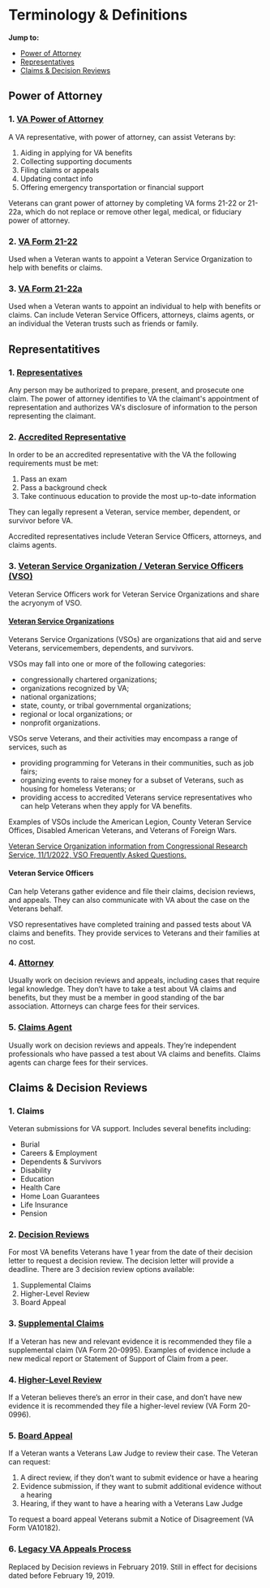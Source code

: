 # Terminology & Definitions

**Jump to:**

- [Power of Attorney](#power-of-attorney)
- [Representatives](#representatives)
- [Claims & Decision Reviews](#claims-decisions)

## Power of Attorney<a id="power-of-attorney"></a>

### 1. [VA Power of Attorney](https://www.va.gov/disability/get-help-filing-claim/)

A VA representative, with power of attorney, can assist Veterans by:

1. Aiding in applying for VA benefits
2. Collecting supporting documents
3. Filing claims or appeals
4. Updating contact info
5. Offering emergency transportation or financial support

Veterans can grant power of attorney by completing VA forms 21-22 or 21-22a, which do not replace or remove other legal, medical, or fiduciary power of attorney.

### 2. [VA Form 21-22](https://www.va.gov/find-forms/about-form-21-22/)

Used when a Veteran wants to appoint a Veteran Service Organization to help with benefits or claims.

### 3. [VA Form 21-22a](https://www.va.gov/find-forms/about-form-21-22a/)

Used when a Veteran wants to appoint an individual to help with benefits or claims. Can include Veteran Service Officers, attorneys, claims agents, or an individual the Veteran trusts such as friends or family.

## Representatitives<a id="representatives"></a>

### 1. [Representatives](https://www.ecfr.gov/current/title-38/chapter-I/part-14/subject-group-ECFRe2d861683c66a39/section-14.630)

Any person may be authorized to prepare, present, and prosecute one claim. The power of attorney identifies to VA the claimant's appointment of representation and authorizes VA's disclosure of information to the person representing the claimant.

### 2. [Accredited Representative](https://www.va.gov/disability/get-help-filing-claim/)

In order to be an accredited representative with the VA the following requirements must be met:

1. Pass an exam
2. Pass a background check
3. Take continuous education to provide the most up-to-date information

They can legally represent a Veteran, service member, dependent, or survivor before VA.

Accredited representatives include Veteran Service Officers, attorneys, and claims agents.

### 3. [Veteran Service Organization / Veteran Service Officers (VSO)](https://www.benefits.va.gov/vso/)

Veteran Service Officers work for Veteran Service Organizations and share the acryonym of VSO.

#### [Veteran Service Organizations](https://crsreports.congress.gov/product/pdf/R/R46412#:~:text=A%20VSO%20is%20%E2%80%9Ccongressionally%20chartered,Association%20of%20America%20in%202009.)

Veterans Service Organizations (VSOs) are organizations that aid and serve Veterans, servicemembers, dependents, and survivors.

VSOs may fall into one or more of the following categories:

- congressionally chartered organizations;
- organizations recognized by VA;
- national organizations;
- state, county, or tribal governmental organizations;
- regional or local organizations; or
- nonprofit organizations.

VSOs serve Veterans, and their activities may encompass a range of services, such as
- providing programming for Veterans in their communities, such as job fairs;
- organizing events to raise money for a subset of Veterans, such as housing for homeless Veterans; or
- providing access to accredited Veterans service representatives who can help Veterans when they apply for VA benefits.

Examples of VSOs include the American Legion, County Veteran Service Offices, Disabled American Veterans, and Veterans of Foreign Wars.

[Veteran Service Organization information from Congressional Research Service, 11/1/2022, VSO Frequently Asked Questions.](https://crsreports.congress.gov/product/pdf/R/R46412#:~:text=A%20VSO%20is%20%E2%80%9Ccongressionally%20chartered,Association%20of%20America%20in%202009.)

#### Veteran Service Officers

Can help Veterans gather evidence and file their claims, decision reviews, and appeals. They can also communicate with VA about the case on the Veterans behalf.

VSO representatives have completed training and passed tests about VA claims and benefits. They provide services to Veterans and their families at no cost.

### 4. [Attorney](https://www.benefits.va.gov/vso/)

Usually work on decision reviews and appeals, including cases that require legal knowledge. They don’t have to take a test about VA claims and benefits, but they must be a member in good standing of the bar association. Attorneys can charge fees for their services.

### 5. [Claims Agent](https://www.benefits.va.gov/vso/)

Usually work on decision reviews and appeals. They’re independent professionals who have passed a test about VA claims and benefits. Claims agents can charge fees for their services.

## Claims & Decision Reviews<a id="claims-decisions"></a>

### 1. Claims

Veteran submissions for VA support. Includes several benefits including:
- Burial
- Careers & Employment
- Dependents & Survivors
- Disability
- Education
- Health Care
- Home Loan Guarantees
- Life Insurance
- Pension

### 2. [Decision Reviews](https://www.va.gov/resources/decision-reviews-faqs)

For most VA benefits Veterans have 1 year from the date of their decision letter to request a decision review. The decision letter will provide a deadline. There are 3 decision review options available:

1. Supplemental Claims
2. Higher-Level Review
3. Board Appeal

### 3. [Supplemental Claims](https://www.va.gov/decision-reviews/supplemental-claim/#how-do-i-file-a-supplemental-c)

If a Veteran has new and relevant evidence it is recommended they file a supplemental claim (VA Form 20-0995). Examples of evidence include a new medical report or Statement of Support of Claim from a peer.

### 4. [Higher-Level Review](https://www.va.gov/decision-reviews/higher-level-review/#how-do-i-request-a-higher-leve)

If a Veteran believes there’s an error in their case, and don’t have new evidence it is recommended they file a higher-level review (VA Form 20-0996).

### 5. [Board Appeal](https://www.va.gov/decision-reviews/board-appeal/)

If a Veteran wants a Veterans Law Judge to review their case. The Veteran can request:
1. A direct review, if they don’t want to submit evidence or have a hearing
2. Evidence submission, if they want to submit additional evidence without a hearing
3. Hearing, if they want to have a hearing with a Veterans Law Judge

To request a board appeal Veterans submit a Notice of Disagreement (VA Form VA10182).

### 6. [Legacy VA Appeals Process](https://www.va.gov/decision-reviews/legacy-appeals/)

Replaced by Decision reviews in February 2019. Still in effect for decisions dated before February 19, 2019.
